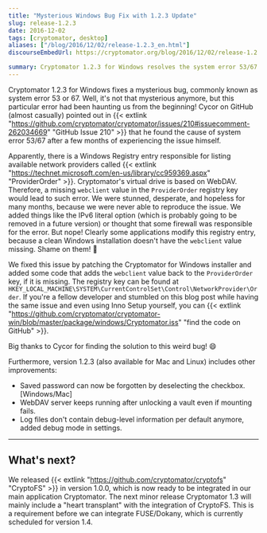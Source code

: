 ```yaml
---
title: "Mysterious Windows Bug Fix with 1.2.3 Update"
slug: release-1.2.3
date: 2016-12-02
tags: [cryptomator, desktop]
aliases: ["/blog/2016/12/02/release-1.2.3_en.html"]
discourseEmbedUrl: https://cryptomator.org/blog/2016/12/02/release-1.2.3_en.html

summary: Cryptomator 1.2.3 for Windows resolves the system error 53/67 by fixing a missing webclient registry entry. The update also enhances password management, maintains WebDAV server uptime after failed mounts, and adds a debug mode. Next, version 1.3 will integrate CryptoFS, preparing for FUSE/Dokany support in version 1.4.
---
```

Cryptomator 1.2.3 for Windows fixes a mysterious bug, commonly known as system error 53 or 67. Well, it's not that mysterious anymore, but this particular error had been haunting us from the beginning! Cycor on GitHub (almost casually) pointed out in {{< extlink "https://github.com/cryptomator/cryptomator/issues/210#issuecomment-262034669" "GitHub Issue 210" >}} that he found the cause of system error 53/67 after a few months of experiencing the issue himself.

Apparently, there is a Windows Registry entry responsible for listing available network providers called {{< extlink "https://technet.microsoft.com/en-us/library/cc959369.aspx" "ProviderOrder" >}}. Cryptomator's virtual drive is based on WebDAV. Therefore, a missing `webclient` value in the `ProviderOrder` registry key would lead to such error. We were stunned, desperate, and hopeless for many months, because we were never able to reproduce the issue. We added things like the IPv6 literal option (which is probably going to be removed in a future version) or thought that some firewall was responsible for the error. But nope! Clearly some applications modify this registry entry, because a clean Windows installation doesn't have the `webclient` value missing. Shame on them! :bell:

We fixed this issue by patching the Cryptomator for Windows installer and added some code that adds the `webclient` value back to the `ProviderOrder` key, if it is missing. The registry key can be found at `HKEY_LOCAL_MACHINE\SYSTEM\CurrentControlSet\Control\NetworkProvider\Order`. If you're a fellow developer and stumbled on this blog post while having the same issue and even using Inno Setup yourself, you can {{< extlink "https://github.com/cryptomator/cryptomator-win/blob/master/package/windows/Cryptomator.iss" "find the code on GitHub" >}}.

Big thanks to Cycor for finding the solution to this weird bug! :smile:

Furthermore, version 1.2.3 (also available for Mac and Linux) includes other improvements:

- Saved password can now be forgotten by deselecting the checkbox. [Windows/Mac]
- WebDAV server keeps running after unlocking a vault even if mounting fails.
- Log files don't contain debug-level information per default anymore, added debug mode in settings.

---

## What's next?
We released {{< extlink "https://github.com/cryptomator/cryptofs" "CryptoFS" >}} in version 1.0.0, which is now ready to be integrated in our main application Cryptomator. The next minor release Cryptomator 1.3 will mainly include a "heart transplant" with the integration of CryptoFS. This is a requirement before we can integrate FUSE/Dokany, which is currently scheduled for version 1.4.
